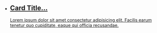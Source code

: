 
<ul class="usa-card-group">
  <li class="usa-card tablet:grid-col-4">
  <a href="#">
    <div class="usa-card__container">
      <div class="usa-card__header">
        <h2 class="usa-card__heading">Card Title...</h2>
      </div>
      <div class="usa-card__body">
        <p>
          Lorem ipsum dolor sit amet consectetur adipisicing elit. Facilis earum tenetur quo cupiditate, eaque qui officia recusandae.
        </p>
      </div>
    </div>
    </a>
  </li>
</ul>